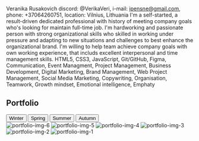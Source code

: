 Veranika Rusakovich
discord: @VerikaVeri, i-mail: ipensne@gmail.com, phone: +37064260751, location: Vilnius, Lithuania
I'm a self-started, a result-driven dedicated professional with history of meeting company goals who's looking for maintain full-time job. I'm hardworking and passionate person with strong organizational skills who skilled in working under pressure and adapting to new situations and challenges to best enhance the organizational brand. I'm willing to help team achieve company goals with own working experience, that includs excellent interpersonal and time management skills.
HTML5, CSS3, JavaScript, Git/GitHub, Figma, Communication, Event Managment, Project Management, Business Development, Digital Marketing, Brand Management, Web Project Management, Social Media Marketing, Copywriting, Organisation, Teamwork, Growth mindset, Emotional intelligence, Emphaty
<section class="portfolio" id="portfolio">
                    <div class="portfolio-container">
                        <div class="section-title">
                            <h2 class="section-portfolio">Portfolio</h2>
                        </div>
                    </div>
                    <div class="section-button-portfolio">
                    <button class="button-portfolio">                           
                        Winter                           
                    </button>
                    <button class="button-portfolio">                           
                       Spring                           
                    </button>
                    <button class="button-portfolio">                           
                        Summer                          
                    </button>
                    <button class="button-portfolio">                           
                       Autumn                           
                    </button>      
                </div>
                <div class="section-img-portfolio">
                    <img src="./assets/img/photo6.jpg" alt="portfolio-img-6" class="img-portfolio">
                    <img src="./assets/img/photo5.jpg" alt="portfolio-img-5" class="img-portfolio">
                    <img src="./assets/img/photo4.jpg" alt="portfolio-img-4" class="img-portfolio">
                    <img src="./assets/img/photo3.jpg" alt="portfolio-img-3" class="img-portfolio">
                    <img src="./assets/img/photo2.jpg" alt="portfolio-img-2" class="img-portfolio">
                    <img src="./assets/img/photo1.jpg" alt="portfolio-img-1" class="img-portfolio">
                </div> 
                </section>
                
